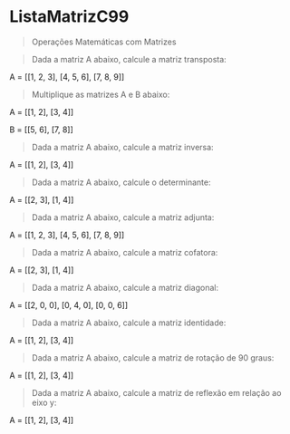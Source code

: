 # ListaMatrizC99
> Operações Matemáticas com Matrizes

> Dada a matriz A abaixo, calcule a matriz transposta:

A = [[1, 2, 3],
[4, 5, 6],
[7, 8, 9]]

> Multiplique as matrizes A e B abaixo:

A = [[1, 2],
[3, 4]]

B = [[5, 6],
[7, 8]]

> Dada a matriz A abaixo, calcule a matriz inversa:

A = [[1, 2],
[3, 4]]

> Dada a matriz A abaixo, calcule o determinante:

A = [[2, 3],
[1, 4]]

> Dada a matriz A abaixo, calcule a matriz adjunta:

A = [[1, 2, 3],
[4, 5, 6],
[7, 8, 9]]

> Dada a matriz A abaixo, calcule a matriz cofatora:

A = [[2, 3],
[1, 4]]

> Dada a matriz A abaixo, calcule a matriz diagonal:

A = [[2, 0, 0],
[0, 4, 0],
[0, 0, 6]]

> Dada a matriz A abaixo, calcule a matriz identidade:

A = [[1, 2],
[3, 4]]

> Dada a matriz A abaixo, calcule a matriz de rotação de 90 graus:

A = [[1, 2],
[3, 4]]

> Dada a matriz A abaixo, calcule a matriz de reflexão em relação ao eixo y:

A = [[1, 2],
[3, 4]]
